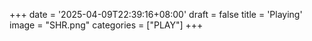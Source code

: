 +++
date = '2025-04-09T22:39:16+08:00'
draft = false
title = 'Playing'
image = "SHR.png"
categories = ["PLAY"]
+++
